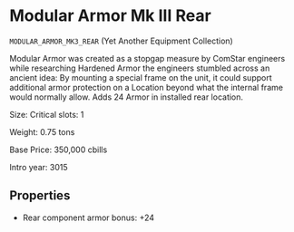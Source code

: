 # Modular Armor Mk III Rear

`MODULAR_ARMOR_MK3_REAR` (Yet Another Equipment Collection)

Modular Armor was created as a stopgap measure by ComStar engineers while researching Hardened Armor the engineers stumbled across an ancient idea: By mounting a special frame on the unit, it could support additional armor protection on a Location beyond what the internal frame would normally allow. Adds 24 Armor in installed rear location.

Size: Critical slots: 1

Weight: 0.75 tons

Base Price: 350,000 cbills

Intro year: 3015

## Properties
* Rear component armor bonus: +24 
